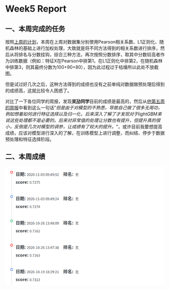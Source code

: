 # Week5 Report

## 一、本周完成的任务
按照[上周的计划](./Week5.md)，本周在上周对数据集分别使用Pearson相关系数、L1正则化、随机森林的基础上进行加权处理，大致就是将不同方法得到的相关系数进行排序，然后从将排名与分数挂钩，综合三种方法，再次按照分数排序，取其中分数较高者作为训练数据（例如：特征X在Pearson中排第1，在L1正则化中排第2，在随机森林中排第3，则其最终分数为100+90+80），因为此过程过于枯燥所以此处不放截图。

但是试过好几次之后，这种方法得到的成绩也没有之前单纯对数据做预处理后得到的成绩高，这就比较令人困惑了。

对比了一下各位同学的周报，发现**吴劢同学**目前的成绩是最高的，然后从[他第五周的周报](https://github.com/AmarKingso/DataMiningTraining/blob/master/week_report_5.md)中看到这么一句话”*但是由于对模型的不熟悉，导致自己做了很多无用功，例如想着如何进行特征选择以及归一化，后来深入了解了才发现对于lightGBM来说这些处理都不是必要的。后来对异常值的处理让分数也有提升，但提升真的很小，反倒是几次对模型的调参，让成绩有了较大的提升。*“，或许目前我要想提高成绩，应该对模型进行深入的了解，在训练模型上进行调整，而纠结、停步于数据预处理和特征选择阶段。

## 二、本周成绩
![Week6](./images/week6_1.png)